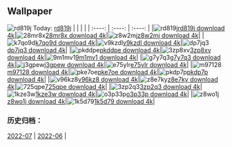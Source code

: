 ## Wallpaper
![rd819j](https://w.wallhaven.cc/full/rd/wallhaven-rd819j.jpg) Today: [rd819j](https://th.wallhaven.cc/small/rd/rd819j.jpg)
|      |      |      |
| :----: | :----: | :----: |
|![rd819j](https://th.wallhaven.cc/small/rd/rd819j.jpg)[rd819j download 4k](https://wallhaven.cc/w/rd819j)|![28mr8x](https://th.wallhaven.cc/small/28/28mr8x.jpg)[28mr8x download 4k](https://wallhaven.cc/w/28mr8x)|![z8w2mj](https://th.wallhaven.cc/small/z8/z8w2mj.jpg)[z8w2mj download 4k](https://wallhaven.cc/w/z8w2mj)|
|![k7qo9d](https://th.wallhaven.cc/small/k7/k7qo9d.jpg)[k7qo9d download 4k](https://wallhaven.cc/w/k7qo9d)|![v9kzdl](https://th.wallhaven.cc/small/v9/v9kzdl.jpg)[v9kzdl download 4k](https://wallhaven.cc/w/v9kzdl)|![dp7jq3](https://th.wallhaven.cc/small/dp/dp7jq3.jpg)[dp7jq3 download 4k](https://wallhaven.cc/w/dp7jq3)|
|![pkddpe](https://th.wallhaven.cc/small/pk/pkddpe.jpg)[pkddpe download 4k](https://wallhaven.cc/w/pkddpe)|![3zp8xv](https://th.wallhaven.cc/small/3z/3zp8xv.jpg)[3zp8xv download 4k](https://wallhaven.cc/w/3zp8xv)|![9m1mv1](https://th.wallhaven.cc/small/9m/9m1mv1.jpg)[9m1mv1 download 4k](https://wallhaven.cc/w/9m1mv1)|
|![g7y7q3](https://th.wallhaven.cc/small/g7/g7y7q3.jpg)[g7y7q3 download 4k](https://wallhaven.cc/w/g7y7q3)|![j3gpew](https://th.wallhaven.cc/small/j3/j3gpew.jpg)[j3gpew download 4k](https://wallhaven.cc/w/j3gpew)|![e75ylr](https://th.wallhaven.cc/small/e7/e75ylr.jpg)[e75ylr download 4k](https://wallhaven.cc/w/e75ylr)|
|![m97128](https://th.wallhaven.cc/small/m9/m97128.jpg)[m97128 download 4k](https://wallhaven.cc/w/m97128)|![pke7oe](https://th.wallhaven.cc/small/pk/pke7oe.jpg)[pke7oe download 4k](https://wallhaven.cc/w/pke7oe)|![pkdp7p](https://th.wallhaven.cc/small/pk/pkdp7p.jpg)[pkdp7p download 4k](https://wallhaven.cc/w/pkdp7p)|
|![v96kz8](https://th.wallhaven.cc/small/v9/v96kz8.jpg)[v96kz8 download 4k](https://wallhaven.cc/w/v96kz8)|![z8e7ky](https://th.wallhaven.cc/small/z8/z8e7ky.jpg)[z8e7ky download 4k](https://wallhaven.cc/w/z8e7ky)|![725qpe](https://th.wallhaven.cc/small/72/725qpe.jpg)[725qpe download 4k](https://wallhaven.cc/w/725qpe)|
|![3zp2q3](https://th.wallhaven.cc/small/3z/3zp2q3.jpg)[3zp2q3 download 4k](https://wallhaven.cc/w/3zp2q3)|![1kze3w](https://th.wallhaven.cc/small/1k/1kze3w.jpg)[1kze3w download 4k](https://wallhaven.cc/w/1kze3w)|![o3p33p](https://th.wallhaven.cc/small/o3/o3p33p.jpg)[o3p33p download 4k](https://wallhaven.cc/w/o3p33p)|
|![z8wo1j](https://th.wallhaven.cc/small/z8/z8wo1j.jpg)[z8wo1j download 4k](https://wallhaven.cc/w/z8wo1j)|![1k5d79](https://th.wallhaven.cc/small/1k/1k5d79.jpg)[1k5d79 download 4k](https://wallhaven.cc/w/1k5d79)|
### 历史归档：
[2022-07](https://github.com/april-projects/april-wallpaper/tree/main/picture/2022-07/) | [2022-06](https://github.com/april-projects/april-wallpaper/tree/main/picture/2022-06/) | 